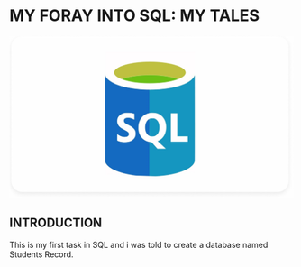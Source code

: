 # MY FORAY INTO SQL: MY TALES

![](SQL.png)

INTRODUCTION
---
This is my first task in SQL and i was told to create a database named Students Record.

